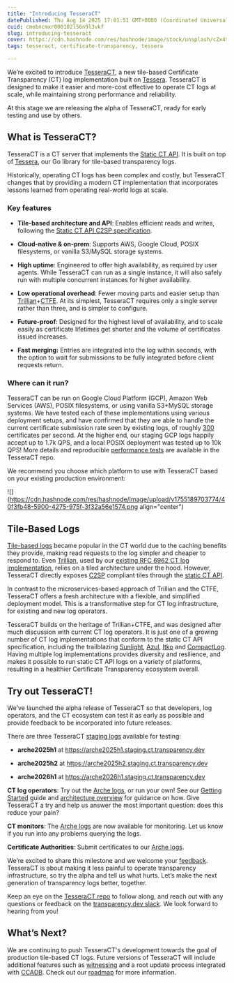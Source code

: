 ```yaml
---
title: "Introducing TesseraCT"
datePublished: Thu Aug 14 2025 17:01:51 GMT+0000 (Coordinated Universal Time)
cuid: cmebncmxr000102l56n9l3vkf
slug: introducing-tesseract
cover: https://cdn.hashnode.com/res/hashnode/image/stock/unsplash/cZx4tDpIwPA/upload/00a72c437c168770e239693a08a729c8.jpeg
tags: tesseract, certificate-transparency, tessera

---
```


We’re excited to introduce [TesseraCT](https://github.com/transparency-dev/tesseract), a new tile-based Certificate Transparency (CT) log implementation built on [Tessera](https://blog.transparency.dev/tessera-bigger-and-beta). TesseraCT is designed to make it easier and more-cost effective to operate CT logs at scale, while maintaining strong performance and reliability.

At this stage we are releasing the alpha of TesseraCT, ready for early testing and use by others.

## What is TesseraCT?

TesseraCT is a CT server that implements the [Static CT API](https://github.com/C2SP/C2SP/blob/main/static-ct-api.md). It is built on top of [Tessera](https://github.com/transparency-dev/tessera), our Go library for tile-based transparency logs.

Historically, operating CT logs has been complex and costly, but TesseraCT changes that by providing a modern CT implementation that incorporates lessons learned from operating real-world logs at scale.

### Key features

* **Tile-based architecture and API**: Enables efficient reads and writes, following the [Static CT API C2SP specification](https://c2sp.org/static-ct-api).
    
* **Cloud-native & on-prem**: Supports AWS, Google Cloud, POSIX filesystems, or vanilla S3/MySQL storage systems.
    
* **High uptime**: Engineered to offer high availability, as required by user agents. While TesseraCT can run as a single instance, it will also safely run with multiple concurrent instances for higher availability.
    
* **Low operational overhead**: Fewer moving parts and easier setup than [Trillian](https://github.com/google/trillian)+[CTFE](https://github.com/google/certificate-transparency-go). At its simplest, TesseraCT requires only a single server rather than three, and is simpler to configure.
    
* **Future-proof**: Designed for the highest level of availability, and to scale easily as certificate lifetimes get shorter and the volume of certificates issued increases.
    
* **Fast merging:** Entries are integrated into the log within seconds, with the option to wait for submissions to be fully integrated before client requests return.
    

### Where can it run?

TesseraCT can be run on Google Cloud Platform (GCP), Amazon Web Services (AWS), POSIX filesystems, or using vanilla S3+MySQL storage systems. We have tested each of these implementations using various deployment setups, and have confirmed that they are able to handle the current certificate submission rate seen by existing logs, of roughly [300](https://ct.cloudflare.com/) certificates per second. At the higher end, our staging GCP logs happily accept up to 1.7k QPS, and a local POSIX deployment was tested up to 10k QPS! More details and reproducible [performance tests](https://github.com/transparency-dev/tesseract/blob/main/docs/performance.md) are available in the TesseraCT repo.

We recommend you choose which platform to use with TesseraCT based on your existing production environment:

![](https://cdn.hashnode.com/res/hashnode/image/upload/v1755189703774/40f3fb48-5900-4275-975f-3f32a56e1574.png align="center")

## Tile-Based Logs

[Tile-based logs](https://transparency.dev/articles/tile-based-logs/) became popular in the CT world due to the caching benefits they provide, making read requests to the log simpler and cheaper to respond to. Even [Trillian](https://github.com/google/trillian), used by our [existing RFC 6962 CT log implementation](https://github.com/google/certificate-transparency-go), relies on a tiled architecture under the hood. However, TesseraCT directly exposes [C2SP](https://c2sp.org/) compliant tiles through the [static CT API](https://github.com/C2SP/C2SP/blob/main/static-ct-api.md).

In contrast to the microservices-based approach of Trillian and the CTFE, TesseraCT offers a fresh architecture with a flexible, and simplified deployment model. This is a transformative step for CT log infrastructure, for existing and new log operators.

TesseraCT builds on the heritage of Trillian+CTFE, and was designed after much discussion with current CT log operators. It is just one of a growing number of CT log implementations that conform to the static CT API specification, including the trailblazing [Sunlight](https://sunlight.dev/), [Azul](https://github.com/cloudflare/azul), [Itko](https://github.com/aditsachde/itko) and [CompactLog](https://github.com/Barre/compact_log). Having multiple log implementations provides diversity and resilience, and makes it possible to run static CT API logs on a variety of platforms, resulting in a healthier Certificate Transparency ecosystem overall.

## Try out TesseraCT!

We’ve launched the alpha release of TesseraCT so that developers, log operators, and the CT ecosystem can test it as early as possible and provide feedback to be incorporated into future releases.

There are three TesseraCT [staging logs](https://github.com/transparency-dev/tesseract?tab=readme-ov-file#test_tube-public-test-instances) available for testing:

* **arche2025h1** at https://arche2025h1.staging.ct.transparency.dev
    
* **arche2025h2** at https://arche2025h2.staging.ct.transparency.dev
    
* **arche2026h1** at https://arche2026h1.staging.ct.transparency.dev
    

**CT log operators**: Try out the [Arche logs](https://github.com/transparency-dev/tesseract?tab=readme-ov-file#test_tube-public-test-instances), or run your own! See our [Getting Started](https://github.com/transparency-dev/tesseract?tab=readme-ov-file#getting-started) guide and [architecture overview](https://github.com/transparency-dev/tesseract/blob/main/docs/architecture.md) for guidance on how. Give TesseraCT a try and help us answer the most important question: does this reduce your pain?

**CT monitors**: The [Arche logs](https://github.com/transparency-dev/tesseract?tab=readme-ov-file#test_tube-public-test-instances) are now available for monitoring. Let us know if you run into any problems querying the logs.

**Certificate Authorities**: Submit certificates to our [Arche logs](https://github.com/transparency-dev/tesseract?tab=readme-ov-file#test_tube-public-test-instances).

We’re excited to share this milestone and we welcome your [feedback](https://github.com/transparency-dev/tesseract?tab=readme-ov-file#wave-contact). TesseraCT is about making it less painful to operate transparency infrastructure, so try the alpha and tell us what hurts. Let’s make the next generation of transparency logs better, together.

Keep an eye on the [TesseraCT repo](https://github.com/transparency-dev/tesseract) to follow along, and reach out with any questions or feedback on the [transparency.dev slack](https://transparency.dev/slack/). We look forward to hearing from you!

## What’s Next?

We are continuing to push TesseraCT's development towards the goal of production tile-based CT logs. Future versions of TesseraCT will include additional features such as [witnessing](https://github.com/C2SP/C2SP/blob/main/tlog-witness.md) and a root update process integrated with [CCADB](https://www.ccadb.org/). Check out our [roadmap](https://github.com/transparency-dev/tesseract?tab=readme-ov-file#motorway-roadmap) for more information.